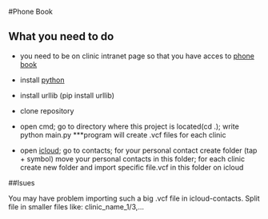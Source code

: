 #Phone Book

## What you need to do

- you need to be on clinic intranet page so that you have acces to [phone book](http://tikc2.intranet.kclj.si/)

- install [python](https://www.python.org/)

- install urllib (pip install urllib)

- clone repository

- open cmd; go to directory where this project is located(cd .); write python main.py ***program will create .vcf files for each clinic  

- open [icloud](icloud.com); go to contacts; for your personal contact create folder (tap + symbol) move your personal contacts in this folder; for each clinic create new folder and import specific file.vcf in this folder on icloud


##Isues

You may have problem importing such a big .vcf file in icloud-contacts.
Split file in smaller files like: clinic_name_1/3,... 

